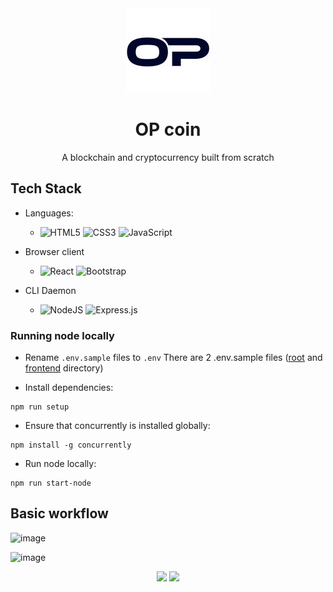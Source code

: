 <div align="center">
  <img src="https://raw.githubusercontent.com/OmkarPh/opcoin/master/frontend/public/OPicon-squarebg.png">
  <h1> OP coin </h1>
  <p> A blockchain and cryptocurrency built from scratch </p>
</div>

## Tech Stack
- Languages: 
  - <img alt="HTML5" src="https://img.shields.io/badge/html5%20-%23E34F26.svg?&style=for-the-badge&logo=html5&logoColor=white"/> <img alt="CSS3" src="https://img.shields.io/badge/css3%20-%231572B6.svg?&style=for-the-badge&logo=css3&logoColor=white"/> <img alt="JavaScript" src="https://img.shields.io/badge/javascript%20-%23323330.svg?&style=for-the-badge&logo=javascript&logoColor=%23F7DF1E"/>

- Browser client
  - <img alt="React" src="https://img.shields.io/badge/react%20-%2320232a.svg?&style=for-the-badge&logo=react&logoColor=%2361DAFB"/> <img alt="Bootstrap" src="https://img.shields.io/badge/bootstrap%20-%23563D7C.svg?&style=for-the-badge&logo=bootstrap&logoColor=white"/>

- CLI Daemon
  - <img alt="NodeJS" src="https://img.shields.io/badge/node.js%20-%2343853D.svg?&style=for-the-badge&logo=node.js&logoColor=white"/> <img alt="Express.js" src="https://img.shields.io/badge/express.js%20-%23404d59.svg?&style=for-the-badge"/>


### Running node locally

- Rename ```.env.sample``` files to ```.env```
  There are 2 .env.sample files ([root](https://github.com/OmkarPh/opcoin/blob/master/.env.sample) and [frontend](https://github.com/OmkarPh/opcoin/blob/master/frontend/.env) directory)

- Install dependencies:
```
npm run setup
```

- Ensure that concurrently is installed globally:
```
npm install -g concurrently
```

- Run node locally:
```
npm run start-node
```

## Basic workflow

![image](https://user-images.githubusercontent.com/48476025/115104713-e2cde100-9f77-11eb-8d13-07e1889fad43.png)
 
![image](https://user-images.githubusercontent.com/48476025/115104732-fbd69200-9f77-11eb-9734-9138636a5b93.png)



<div align="center">
  <img src="https://forthebadge.com/images/badges/built-with-love.svg">
  <img src="https://forthebadge.com/images/badges/made-with-javascript.svg">
</div>



